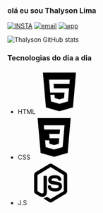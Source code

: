 ### olá eu sou Thalyson Lima

[![INSTA](https://img.shields.io/badge/Instagram-E4405F?style=for-the-badge&logo=instagram&logoColor=white)](https://www.instagram.com/thalyson.lm/)
[![email](https://img.shields.io/badge/Gmail-D14836?style=for-the-badge&logo=gmail&logoColor=white)](https://mail.google.com/mail/u/0/#inbox?compose=GTvVlcSDbFXZccGwDzdrCmCKZgDZGqgFgMdqsMBfHHjBtVDrwwZJPZxqRLLSDQjdnBWPptkGrfkMW)
[![wpp](https://img.shields.io/badge/WhatsApp-25D366?style=for-the-badge&logo=whatsapp&logoColor=white)](https://wa.me/qr/B5CWEQHAAHAUJ1)


![Thalyson GitHub stats](https://github-readme-stats.vercel.app/api?username=thalysonlima820&show_icons=true&theme=radical)

### Tecnologias do dia a dia

 <ul>
        <li style="--color: #ef436b">
            <span class="base"></span>
            <span class="title">HTML</span>
            <span class="icon"><svg xmlns="http://www.w3.org/2000/svg" width="100" height="100" class="ionicon" viewBox="0 0 512 512"><path d="M64 32l34.94 403.21L255.77 480 413 435.15 448 32zm308 132H188l4 51h176l-13.51 151.39L256 394.48l-98.68-28-6.78-77.48h48.26l3.42 39.29L256 343.07l53.42-14.92L315 264H148l-12.59-149.59H376.2z"/></svg></span> 
        </li>
        <li style="--color: #ffce5c">
            <span class="base"></span>
            <span class="title">CSS</span>
            <span class="icon"> <svg xmlns="http://www.w3.org/2000/svg" width="100" height="100" class="ionicon" viewBox="0 0 512 512"><path d="M64 32l35 403.22L255.77 480 413 435.15 448 32zm290.68 334.9L256.07 395l-98.46-28.24-6.75-77.76h48.26l3.43 39.56 53.59 15.16.13.28 53.47-14.85 5.64-64.15H203l-4-50h120.65l4.35-51H140l-4-49h240.58z"/></svg> </span>
        </li>
        <li style="--color: #05c770">
            <span class="base"></span>
            <span class="title">J.S</span>
            <span class="icon"><svg xmlns="http://www.w3.org/2000/svg"  width="100" height="100" class="ionicon" viewBox="0 0 512 512"><path d="M429.76 130.07L274.33 36.85a37 37 0 00-36.65 0L82.24 130.06A38.2 38.2 0 0064 162.83V349a38.26 38.26 0 0018.24 32.8L123 406.14l.23.13c20.58 10.53 28.46 10.53 37.59 10.53 32.14 0 52.11-20.8 52.11-54.29V182a8.51 8.51 0 00-8.42-8.58h-22.38a8.51 8.51 0 00-8.42 8.58v180.51a15 15 0 01-6.85 13.07c-5.9 3.6-14.47 2.84-24.14-2.15l-39.06-23.51a1.1 1.1 0 01-.48-.92V165.46a1.32 1.32 0 01.59-1.06l151.84-93a.82.82 0 01.73 0l151.93 93a1.34 1.34 0 01.55 1.1V349a1.28 1.28 0 01-.45 1l-152.06 90.65a1.22 1.22 0 01-.8 0l-38.83-23.06a7.8 7.8 0 00-7.83-.41l-.34.2c-10.72 6.35-13.6 8-23.54 11.62-1.62.59-5.43 2-5.76 5.77s3.29 6.45 6.51 8.32l51.9 31.87a35.67 35.67 0 0018.3 5.07h.58a35.87 35.87 0 0017.83-5.07l155.43-93.13A38.37 38.37 0 00448 349V162.83a38.21 38.21 0 00-18.24-32.76z"/><path d="M307.88 318.05c-37.29 0-45.24-10.42-47.6-27.24a8.43 8.43 0 00-8.22-7.32h-19.8a8.44 8.44 0 00-8.26 8.58c0 14.58 5.12 62.17 83.92 62.17 24.38 0 44.66-5.7 58.63-16.49S388 311.26 388 292.55c0-37.55-24.5-47.83-72.75-54.55-49.05-6.82-49.05-10.29-49.05-17.89 0-5.47 0-18.28 35.46-18.28 25.23 0 38.74 3.19 43.06 20a8.35 8.35 0 008.06 6.67h19.87a8.24 8.24 0 006.16-2.86 8.91 8.91 0 002.12-6.44c-2.57-35.55-28.56-53.58-79.24-53.58-46.06 0-73.55 20.75-73.55 55.5 0 38.1 28.49 48.87 71.29 53.33 50 5.17 50 12.71 50 19.37.03 10.38-4.28 24.23-41.55 24.23z"/></svg></span>
        </li>
    </ul>
